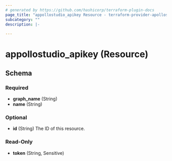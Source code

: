 ```yaml
---
# generated by https://github.com/hashicorp/terraform-plugin-docs
page_title: "appollostudio_apikey Resource - terraform-provider-apollostudio"
subcategory: ""
description: |-
  
---
```


# appollostudio_apikey (Resource)





<!-- schema generated by tfplugindocs -->
## Schema

### Required

- **graph_name** (String)
- **name** (String)

### Optional

- **id** (String) The ID of this resource.

### Read-Only

- **token** (String, Sensitive)


